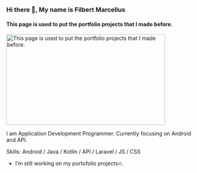 ### Hi there 👋, My name is Filbert Marcellus
#### This page is used to put the portfolio projects that I made before.
<img src="https://drive.google.com/uc?id=1AXcENQF4Y2zenwGXnOQzNkwCmdso7x2V" alt="This page is used to put the portfolio projects that I made before." width="420px" height="240px">

I am Application Development Programmer. Currently focusing on Android and API.

Skills: Android / Java / Kotlin / API / Laravel / JS / CSS

- I’m still working on my portofolio projects🔥. 
